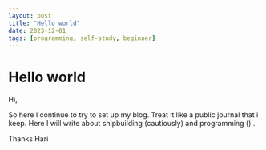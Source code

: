 ```yaml
---
layout: post
title: "Hello world"
date: 2023-12-01
tags: [programming, self-study, beginner]
---
```


# Hello world



Hi,

So here I continue to try to set up my blog.
Treat it like a public journal that i keep.
Here I will write about shipbuilding (cautiously) and programming () .



Thanks
Hari
